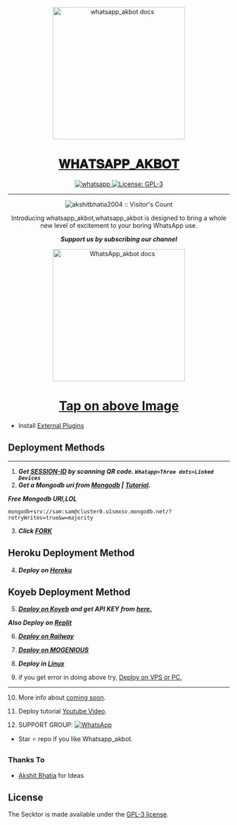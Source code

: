   <p align="center">  
  <a href="https://secktoruseender.com/">
    <img alt="whatsapp_akbot docs" height="300" src="https://secder.com/main.jpg">
    <h1 align="center">𝐖𝐇𝐀𝐓𝐒𝐀𝐏𝐏_𝐀𝐊𝐁𝐎𝐓</h1>
  </a>
</p>
   
<p align="center">

  <a aria-label="Join our chats" href="https://www.youenPal" target="_blank">
    <img alt="whatsapp" src="https://img.shields.io/badge/Join Group-25D366?style=for-the-badge&logo=whatsapp&logoColor=white" />
  </a>
 
  <a aria-label="WhatsAppbot is free to use" href="https://github.com/akshitbhatia2004/WHATSAPP_AKBOT/blob/main/LICENCE" target="_blank">
    <img alt="License: GPL-3" src="https://badges.frapsoft.com/os/gpl/gpl.png?v=103)](https://opensource.org/licenses/GPL-3.0/" target="_blank" />
  </a>
</p>

 
---

<p align="center"><img src="https://profile-counter.glitch.me/{akshitbhatia2004}/count.svg" alt="akshitbhatia2004 :: Visitor's Count" /></p>

  <p align="center"> Introducing whatsapp_akbot,whatsapp_akbot is designed to bring a whole new level of excitement to your boring WhatsApp use. </p>
 
 ***<p align="center"> Support us by subscribing our channel </p>***
 
   <p align="center">  
  <a href="https://youtu.be0c">
    <img alt="WhatsApp_akbot docs" height="300" src="https://i.imgur.com/ghex9sW.jpg">
    <h1 align="center">Tap on above Image</h1>
  </a>
</p>
 
 
- Install [External Plugins](https://github.com/akshitbhatia2004/Secktor-Plugins)
## Deployment Methods
---
1. ***Get [SESSION-ID](https://replit.com/@AkshitBhatia3/sessionid) by scanning QR code. `Whatapp>Three dots>Linked Devices`***
2.  ***Get a Mongodb uri from [Mongodb](https://github.com/akshitbhatia2004/WHATSAPP_AKBOT/wiki/Mongodb-URI) | [Tutorial](https://www.youtube.com/).***


***Free Mongodb URI,LOL***
```
mongodb+srv://sam:sam@cluster0.u1smxsv.mongodb.net/?retryWrites=true&w=majority
```
3.  ***Click [FORK](https://https://github.com/akshitbhatia2004/WHATSAPP_AKBOT/fork)***
## Heroku Deployment Method
4.  ***Deploy on [Heroku](https://dashboard.heroku.com/new?template=https://github.com/akshitbhatia2004/WHATSAPP_AKBOT)***
## Koyeb Deployment Method
5. ***[Deploy on Koyeb](https://app.koyeb.com/apps/deploy?type=git&https://github.com/akshitbhatia2004/WHATSAPP_AKBOT/main&env[SESSION_ID]&env[OWNER_NUMBER]&env[MONGODB_URI]&&env[OWNER_NAME]&env[KOYEB_API]&env[PREFIX]=.&env[THUMB_IMAGE]=https://camo.githubusercontent.com/14279dac3151a95fca8ec5bebda435d68d62c49f6aa4f30749f541ee985ad21b/68747470733a2f2f7365636b746f7275736572626f742e6f6e72656e6465722e636f6d2f6d61696e2e6a7067&env[email]=akshitbot4.0@gmail.com&env[global_url]=instagram.com&env[FAKE_COUNTRY_CODE]=972&env[READ_MESSAGE]=false&env[DISABLE_PM]=false&env[WORKTYPE]=public&env[THEME]=GENOS&env[PACK_INFO]=AKBOT;WHATSAPP-BOT&name=whatsapp_akbot&env[KOYEB_NAME]=whasapp_akbott&env[ANTILINK_VALUES]=chat.whatsapp.com&env[PORT]=8000) and get API KEY from [here.](https://app.koyeb.com/settings/api)*** 

***Also Deploy on [Replit]( https://repl.it/github/akshitbhatia2004/WHATSAPP_AKBOT)***

6.  ***[Deploy on Railway](error)***

7. ***[Deploy on MOGENIOUS](https://github.com/akshitbhatia2004/WHATSAPP_AKBOT/wiki/Deploy-on-MOGENIOUS)***
  
8. ***Deploy in [Linux](https://github.com/akshitbhatia2004/WHATSAPP_AKBOT-Deploy#deploy-in-any-shell-including-termux)***

9. if you get error in doing above try, [Deploy on VPS or PC.](https://github.com/akshitbhatia2004/WHATSAPP_AKBOT/blob/main/deploy-on-vps.md)
---
10. More info about [coming soon](https://).
11. Deploy tutorial [Youtube Video](https:///youtube).

12. SUPPORT GROUP: <a href="https://chat.whatsapp.com/HJjkE5X2Wv"><img alt="WhatsApp" src="https://camo.githubusercontent.com/2157131829ac512183ee8f8b6c6f803688a4cc66a2e686602844e80478401a7c/68747470733a2f2f696d672e736869656c64732e696f2f62616467652f4a6f696e2047726f75702d3235443336363f7374796c653d666f722d7468652d6261646765266c6f676f3d7768617473617070266c6f676f436f6c6f723d7768697465"/></a>

- Star ⭐ repo if you like Whatsapp_akbot.
### Thanks To

- [Akshit Bhatia](https://github.com/akshitbhatia2004) for Ideas

## License

The Secktor is made available under the [GPL-3 license](https://github.com/akshitbhatia2004/WHATSAPP_AKBOT/blob/main/LICENCE). 
